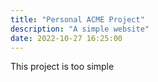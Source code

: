 ```yaml
---
title: "Personal ACME Project"
description: "A simple website"
date: 2022-10-27 16:25:00
---
```


This project is too simple
